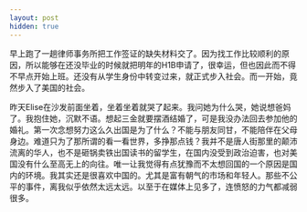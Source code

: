 ```yaml
---
layout: post
hidden: true
---
```

早上跑了一趟律师事务所把工作签证的缺失材料交了。因为找工作比较顺利的原因，所以能够在还没毕业的时候就把明年的H1B申请了，很幸运，但也因此而不得不早点开始上班。还没有从学生身份中转变过来，就正式步入社会。而一开始，竟然步入了美国的社会。

昨天Elise在沙发前面坐着，坐着坐着就哭了起来。我问她为什么哭，她说想爸妈了。我抱住她，沉默不语。想起三金就要摆酒结婚了，可是我没办法回去参加他的婚礼。第一次念想努力这么久出国是为了什么？不能与朋友同甘，不能陪伴在父母身边。难道只为了那所谓的看一看世界，多挣那点钱？我并不是唐人街那里的颠沛流离的华人，也不是砸锅卖铁出国读书的留学生，在国内没受到政治迫害，也对美国没有什么至高无上的向往。唯一让我觉得有点犹豫而不太想回国的一个原因是国内的环境。我其实还是很喜欢中国的。尤其是富有朝气的市场和年轻人。那些不公平的事件，离我似乎依然太远太远。以至于在媒体上见多了，连愤怒的力气都减弱很多。